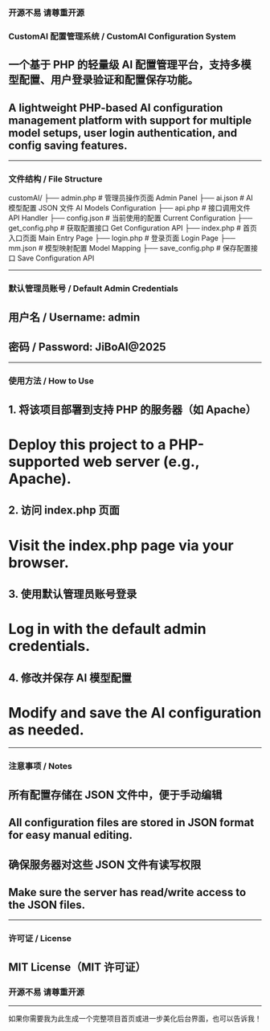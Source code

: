 ### 开源不易 请尊重开源
### CustomAI 配置管理系统 / CustomAI Configuration System

## 一个基于 PHP 的轻量级 AI 配置管理平台，支持多模型配置、用户登录验证和配置保存功能。

## A lightweight PHP-based AI configuration management platform with support for multiple model setups, user login authentication, and config saving features.


---

### 文件结构 / File Structure

customAI/
├── admin.php            # 管理员操作页面 Admin Panel
├── ai.json              # AI 模型配置 JSON 文件 AI Models Configuration
├── api.php              # 接口调用文件 API Handler
├── config.json          # 当前使用的配置 Current Configuration
├── get_config.php       # 获取配置接口 Get Configuration API
├── index.php            # 首页入口页面 Main Entry Page
├── login.php            # 登录页面 Login Page
├── mm.json              # 模型映射配置 Model Mapping
├── save_config.php      # 保存配置接口 Save Configuration API


---

### 默认管理员账号 / Default Admin Credentials

## 用户名 / Username: admin

## 密码 / Password: JiBoAI@2025



---

### 使用方法 / How to Use

## 1. 将该项目部署到支持 PHP 的服务器（如 Apache）
# Deploy this project to a PHP-supported web server (e.g., Apache).


## 2. 访问 index.php 页面
# Visit the index.php page via your browser.


## 3. 使用默认管理员账号登录
# Log in with the default admin credentials.


## 4. 修改并保存 AI 模型配置
# Modify and save the AI configuration as needed.




---

### 注意事项 / Notes

## 所有配置存储在 JSON 文件中，便于手动编辑
## All configuration files are stored in JSON format for easy manual editing.

## 确保服务器对这些 JSON 文件有读写权限
## Make sure the server has read/write access to the JSON files.



---

### 许可证 / License

## MIT License（MIT 许可证）
### 开源不易 请尊重开源


---

如果你需要我为此生成一个完整项目首页或进一步美化后台界面，也可以告诉我！

